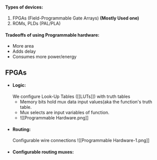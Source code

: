 #### Types of devices:
1. FPGAs (Field-Programmable Gate Arrays) **(Mostly Used one)**
2. ROMs, PLDs (PAL/PLA)

#### Tradeoffs of using Programmable hardware:
- More area
- Adds delay
- Consumes more power/energy

## FPGAs
- #### Logic: 
	We configure Look-Up Tables ([[LUTs]]) with truth tables
	- Memory bits hold mux data input values(aka the function's truth table.
	-  Mux selects are input variables of function.
	- ![[Programmable Hardware.png]]
- #### Routing:
	Configurable wire connections
	![[Programmable Hardware-1.png]]
- #### Configurable routing muxes: